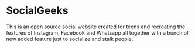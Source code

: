 # SocialGeeks
This is an open source social website created for teens and recreating the features of Instagram, Facebook and Whatsapp all together with a bunch of new added feature just to socialize and stalk people.
